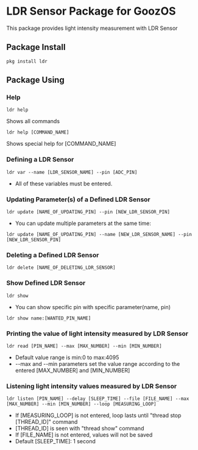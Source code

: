 # LDR Sensor Package for GoozOS
This package provides light intensity measurement with LDR Sensor
## Package Install
```shell
pkg install ldr
```
## Package Using

### Help
```shell
ldr help
```
Shows all commands
```shell
ldr help [COMMAND_NAME]
```
Shows special help for [COMMAND_NAME]


### Defining a LDR Sensor
```shell
ldr var --name [LDR_SENSOR_NAME] --pin [ADC_PIN]
```
* All of these variables must be entered.
### Updating Parameter(s) of a Defined LDR Sensor
```shell
ldr update [NAME_OF_UPDATING_PIN] --pin [NEW_LDR_SENSOR_PIN]
``` 
* You can update multiple parameters at the same time: 
```shell
ldr update [NAME_OF_UPDATING_PIN] --name [NEW_LDR_SENSOR_NAME] --pin [NEW_LDR_SENSOR_PIN]
```

### Deleting a Defined LDR Sensor
```shell
ldr delete [NAME_OF_DELETING_LDR_SENSOR]
```

### Show Defined LDR Sensor
```shell
ldr show
```
* You can show specific pin with specific parameter(name, pin)
```shell
ldr show name:[WANTED_PIN_NAME]
```

### Printing the value of light intensity measured by LDR Sensor
```shell 
ldr read [PIN_NAME] --max [MAX_NUMBER] --min [MIN_NUMBER]
```
* Default value range is min:0 to max:4095
* --max and --min parameters set the value range according to the entered [MAX_NUMBER] and [MIN_NUMBER]

### Listening light intensity values measured by LDR Sensor
```shell 
ldr listen [PIN_NAME] --delay [SLEEP_TIME] --file [FILE_NAME] --max [MAX_NUMBER] --min [MIN_NUMBER] --loop [MEASURING_LOOP]
```
* If [MEASURING_LOOP] is not entered, loop lasts until "thread stop [THREAD_ID]" command
* [THREAD_ID] is seen with "thread show" command
* If [FILE_NAME] is not entered, values will not be saved
* Default [SLEEP_TIME]: 1 second
